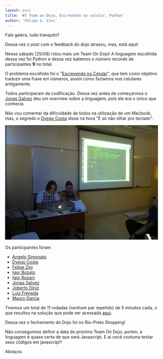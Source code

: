 ```yaml
--- 
layout: post
title: '#3 Team on Dojo, Escrevendo no celular, Python'
author: 'Felipe G. Zini'
---
```


Fala galera, tudo tranquilo?

Dessa vez o post com o feedback do dojo atrasou, mas, está aqui!

Nesse sábado (25/08) rolou mais um Team On Dojo! A linguagem escolhida dessa vez foi Python e dessa vez batemos o número recorde de participantes __9__ no total.

O problema escolhido foi o "[Escrevendo no Celular][EscrevendoNoCelularDojoPuzzles]", que tem como objetivo traduzir uma frase em números, assim como fazíamos nos celulares antigamente. 

Todos participaram da codificação. Dessa vez antes de começarmos o [Jonas Galvez][JonasGalvez] deu um overview sobre a linguagem, pois ele era o único que conhecia.

Não vou comentar da dificuldade de todos na utilização de um Macbook, mas, o segredo o [Dyego Costa][DyegoCosta] disse na hora "É só não olhar pro teclado".

<img alt="" src="/images/escrevendonocelular_coding.JPG" class="post_img"/>

Os participantes foram

- [Angelo Simonato][AngeloSimonato]
- [Dyego Costa][DyegoCosta]
- [Felipe Zini][FelipeZini]
- [Igor Bozato][IgorBozato]
- [Igor Rozani][IgorRozani]
- [Jonas Galvez][JonasGalvez]
- [Joberto Diniz][JobertoDiniz]
- [Luiz Freneda][LuizFreneda]
- [Mauro Garcia][MauroGarcia]


Tivemos um total de 11 rodadas (nenhum par repetido) de 5 minutos cada, o que resultou na solução que pode ser acessada [aqui][ResultadoUrl].

Dessa vez o fechamento do Dojo foi no Rio-Preto Shopping!

Não conseguimos definir a data do próximo Team On Dojo, porém, a linguagem é quase certa de que será Javascript. E aí você costuma testar seus códigos em javascript? 

Abraços

[AngeloSimonato]:https://www.facebook.com/angeloaugusto.simonatosanches
[DyegoCosta]:http://twitter.com/dyegoscosta
[FelipeZini]:http://twitter.com/fzini
[IgorBozato]:http://twitter.com/igorbozato
[IgorRozani]:http://twitter.com/igorrozani
[JonasGalvez]:http://www.facebook.com/galvezjonas
[JobertoDiniz]:http://twitter.com/jobadiniz
[LuizFreneda]:http://twitter.com/luizfreneda
[MauroGarcia]:http://twitter.com/Maur0Garcia

[EscrevendoNoCelularDojoPuzzles]:http://dojopuzzles.com/problemas/exibe/escrevendo-no-celular/
[ResultadoUrl]:https://github.com/team-room/EscrevendoNoCelular